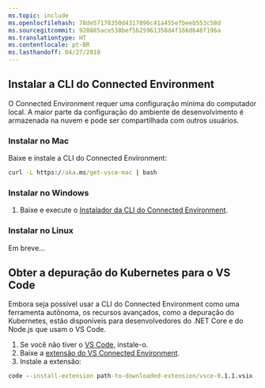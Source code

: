 ```yaml
---
ms.topic: include
ms.openlocfilehash: 78de57178350d4317896c41a455efbeeb553c58d
ms.sourcegitcommit: 928885ace538bef5b25961358d4f166d648f196a
ms.translationtype: HT
ms.contentlocale: pt-BR
ms.lasthandoff: 04/27/2018
---
```

## <a name="install-the-connected-environment-cli"></a>Instalar a CLI do Connected Environment
O Connected Environment requer uma configuração mínima do computador local. A maior parte da configuração do ambiente de desenvolvimento é armazenada na nuvem e pode ser compartilhada com outros usuários.

### <a name="install-on-mac"></a>Instalar no Mac
Baixe e instale a CLI do Connected Environment:
```cmd
curl -L https://aka.ms/get-vsce-mac | bash
```

### <a name="install-on-windows"></a>Instalar no Windows
1. Baixe e execute o [Instalador da CLI do Connected Environment](https://aka.ms/get-vsce-windows). 

### <a name="install-on-linux"></a>Instalar no Linux
Em breve...

## <a name="get-kubernetes-debugging-for-vs-code"></a>Obter a depuração do Kubernetes para o VS Code
Embora seja possível usar a CLI do Connected Environment como uma ferramenta autônoma, os recursos avançados, como a depuração do Kubernetes, estão disponíveis para desenvolvedores do .NET Core e do Node.js que usam o VS Code.

1. Se você não tiver o [VS Code](https://code.visualstudio.com/Download), instale-o.
1. Baixe a [extensão do VS Connected Environment](https://aka.ms/get-vsce-code).
1. Instale a extensão: 

```cmd
code --install-extension path-to-downloaded-extension/vsce-0.1.1.vsix
```
